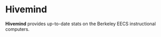 # Hivemind

**Hivemind** provides up-to-date stats on the Berkeley EECS instructional computers.

<!-- Visit the live site at:  -->

